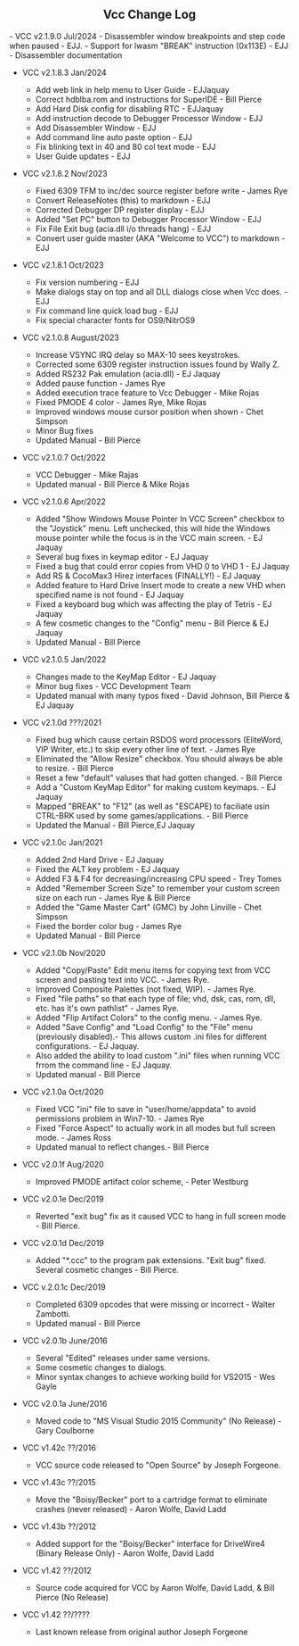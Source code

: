 <h2 align="center">Vcc Change Log</h2>
- VCC v2.1.9.0 Jul/2024
    - Disassembler window breakpoints and step code when paused - EJJ.
    - Support for lwasm "BREAK" instruction (0x113E) - EJJ
    - Disassembler documentation

- VCC v2.1.8.3 Jan/2024
    - Add web link in help menu to User Guide - EJJaquay 
    - Correct hdblba.rom and instructions for SuperIDE - Bill Pierce
    - Add Hard Disk config for disabling RTC - EJJaquay
    - Add instruction decode to Debugger Processor Window - EJJ
    - Add Disassembler Window - EJJ
    - Add command line auto paste option - EJJ
    - Fix blinking text in 40 and 80 col text mode - EJJ
    - User Guide updates - EJJ

- VCC v2.1.8.2 Nov/2023
    - Fixed 6309 TFM to inc/dec source register before write - James Rye
    - Convert ReleaseNotes (this) to markdown - EJJ
    - Corrected Debugger DP register display - EJJ
    - Added "Set PC" button to Debugger Processor Window - EJJ
    - Fix File Exit bug (acia.dll i/o threads hang) - EJJ
    - Convert user guide master (AKA "Welcome to VCC") to markdown - EJJ

- VCC v2.1.8.1 Oct/2023
    - Fix version numbering - EJJ
    - Make dialogs stay on top and all DLL dialogs close when Vcc does. - EJJ
    - Fix command line quick load bug - EJJ
    - Fix special character fonts for OS9/NitrOS9

- VCC v2.1.0.8 August/2023
    - Increase VSYNC IRQ delay so MAX-10 sees keystrokes.
    - Corrected some 6309 register instruction issues found by Wally Z.
    - Added RS232 Pak emulation (acia.dll) - EJ Jaquay
    - Added pause function - James Rye
    - Added execution trace feature to Vcc Debugger - Mike Rojas
    - Fixed PMODE 4 color - James Rye, Mike Rojas
    - Improved windows mouse cursor position when shown - Chet Simpson
    - Minor Bug fixes
    - Updated Manual - Bill Pierce

- VCC v2.1.0.7 Oct/2022
    - VCC Debugger - Mike Rajas
    - Updated manual - Bill Pierce & Mike Rojas

- VCC v2.1.0.6 Apr/2022
    - Added "Show Windows Mouse Pointer In VCC Screen" checkbox to the
     "Joystick" menu. Left unchecked, this will hide the Windows mouse
      pointer while the focus is in the VCC main screen. - EJ Jaquay
    - Several bug fixes in keymap editor - EJ Jaquay
    - Fixed a bug that could error copies from VHD 0 to VHD 1 - EJ Jaquay
    - Add RS & CocoMax3 Hirez interfaces (FINALLY!) - EJ Jaquay
    - Added feature to Hard Drive Insert mode to create a new VHD when
      specified name is not found - EJ Jaquay
    - Fixed a keyboard bug which was affecting the play of Tetris - EJ Jaquay
    - A few cosmetic changes to the \"Config\" menu - Bill Pierce & EJ Jaquay
    - Updated Manual - Bill Pierce

- VCC v2.1.0.5 Jan/2022
    - Changes made to the KeyMap Editor - EJ Jaquay
    - Minor bug fixes - VCC Development Team
    - Updated manual with many typos fixed - David Johnson, Bill Pierce & EJ Jaquay

- VCC v2.1.0d ???/2021
    - Fixed bug which cause certain RSDOS word processors (EliteWord,
      VIP Writer, etc.) to skip every other line of text. - James Rye
    - Eliminated the "Allow Resize" checkbox. You should always be able to
      resize. - Bill Pierce
    - Reset a few "default" valuses that had gotten changed. - Bill Pierce
    - Add a "Custom KeyMap Editor" for making custom keymaps. - EJ Jaquay
    - Mapped "BREAK" to "F12" (as well as "ESCAPE) to faciliate usin
      CTRL-BRK used by some games/applications. - Bill Pierce
    - Updated the Manual - Bill Pierce,EJ Jaquay

- VCC v2.1.0c Jan/2021
    - Added 2nd Hard Drive - EJ Jaquay
    - Fixed the ALT key problem - EJ Jaquay
    - Added F3 & F4 for decreasing/increasing CPU speed - Trey Tomes
    - Added "Remember Screen Size" to remember your custom screen size
      on each run - James Rye & Bill Pierce
    - Added the "Game Master Cart" (GMC) by John Linville - Chet Simpson
    - Fixed the border color bug - James Rye
    - Updated Manual - Bill Pierce

- VCC v2.1.0b Nov/2020
    - Added "Copy/Paste" Edit menu items for copying text from VCC screen
      and pasting text into VCC. - James Rye.
    - Improved Composite Palettes (not fixed, WIP). - James Rye.
    - Fixed "file paths" so that each type of file; vhd, dsk, cas, rom,
      dll, etc. has it's own pathlist" - James Rye.
    - Added "Flip Artifact Colors" to the config menu. - James Rye.
    - Added "Save Config" and "Load Config" to the "File" menu (previously
      disabled).- This allows custom .ini files for different
      configurations. - EJ Jaquay.
    - Also added the ability to load custom ".ini" files when running
      VCC frrom the command line - EJ Jaquay.
    - Updated manual - Bill Pierce

- VCC v2.1.0a Oct/2020
    - Fixed VCC "ini" file to save in "user/home/appdata" to avoid permissions
      problem in Win7-10. - James Rye
    - Fixed "Force Aspect" to actually work in all modes but full screen
      mode. - James Ross
    - Updated manual to reflect changes.- Bill Pierce

- VCC v2.0.1f Aug/2020
    - Improved PMODE artifact color scheme, - Peter Westburg

- VCC v2.0.1e Dec/2019
    - Reverted "exit bug" fix as it caused VCC to hang in full screen
      mode - Bill Pierce.

- VCC v2.0.1d Dec/2019
    - Added "\*.ccc" to the program pak extensions. "Exit bug" fixed.
      Several cosmetic changes - Bill Pierce.

- VCC v.2.0.1c Dec/2019
    - Completed 6309 opcodes that were missing or incorrect - Walter Zambotti.
    - Updated manual - Bill Pierce

- VCC v2.0.1b June/2016
    - Several "Edited" releases under same versions.
    - Some cosmetic changes to dialogs.
    - Minor syntax changes to achieve working build for VS2015 - Wes Gayle

- VCC v2.0.1a June/2016
    - Moved code to "MS Visual Studio 2015 Community" (No Release) - Gary Coulborne

- VCC v1.42c ??/2016
    - VCC source code released to "Open Source" by Joseph Forgeone.

- VCC v1.43c ??/2015
    - Move the "Boisy/Becker" port to a cartridge format to eliminate crashes
      (never released) - Aaron Wolfe, David Ladd

- VCC v1.43b ??/2012
    - Added support for the "Boisy/Becker" interface for DriveWire4
      (Binary Release Only) - Aaron Wolfe, David Ladd

- VCC v1.42 ??/2012
    - Source code acquired for VCC by Aaron Wolfe, David Ladd, & Bill Pierce
     (No Release)

- VCC v1.42 ??/????
    - Last known release from original author Joseph Forgeone


